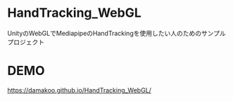 # HandTracking_WebGL

UnityのWebGLでMediapipeのHandTrackingを使用したい人のためのサンプルプロジェクト

# DEMO

https://damakoo.github.io/HandTracking_WebGL/
